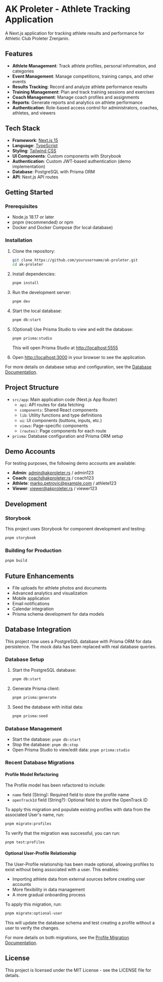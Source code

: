 # AK Proleter - Athlete Tracking Application

A Next.js application for tracking athlete results and performance for Athletic Club Proleter Zrenjanin.

## Features

- **Athlete Management**: Track athlete profiles, personal information, and categories
- **Event Management**: Manage competitions, training camps, and other events
- **Results Tracking**: Record and analyze athlete performance results
- **Training Management**: Plan and track training sessions and exercises
- **Coach Management**: Manage coach profiles and assignments
- **Reports**: Generate reports and analytics on athlete performance
- **Authentication**: Role-based access control for administrators, coaches, athletes, and viewers

## Tech Stack

- **Framework**: [Next.js 15](https://nextjs.org/)
- **Language**: [TypeScript](https://www.typescriptlang.org/)
- **Styling**: [Tailwind CSS](https://tailwindcss.com/)
- **UI Components**: Custom components with Storybook
- **Authentication**: Custom JWT-based authentication (demo implementation)
- **Database**: PostgreSQL with Prisma ORM
- **API**: Next.js API routes

## Getting Started

### Prerequisites

- Node.js 18.17 or later
- pnpm (recommended) or npm
- Docker and Docker Compose (for local database)

### Installation

1. Clone the repository:

   ```bash
   git clone https://github.com/yourusername/ak-proleter.git
   cd ak-proleter
   ```

2. Install dependencies:

   ```bash
   pnpm install
   ```

3. Run the development server:

   ```bash
   pnpm dev
   ```

4. Start the local database:

   ```bash
   pnpm db:start
   ```

5. (Optional) Use Prisma Studio to view and edit the database:

   ```bash
   pnpm prisma:studio
   ```

   This will open Prisma Studio at [http://localhost:5555](http://localhost:5555)

6. Open [http://localhost:3000](http://localhost:3000) in your browser to see the application.

For more details on database setup and configuration, see the [Database Documentation](./prisma/README.md).

## Project Structure

- `src/app`: Main application code (Next.js App Router)
  - `api`: API routes for data fetching
  - `components`: Shared React components
  - `lib`: Utility functions and type definitions
  - `ui`: UI components (buttons, inputs, etc.)
  - `views`: Page-specific components
  - `(routes)`: Page components for each route
- `prisma`: Database configuration and Prisma ORM setup

## Demo Accounts

For testing purposes, the following demo accounts are available:

- **Admin**: admin@akproleter.rs / admin123
- **Coach**: coach@akproleter.rs / coach123
- **Athlete**: marko.petrovic@example.com / athlete123
- **Viewer**: viewer@akproleter.rs / viewer123

## Development

### Storybook

This project uses Storybook for component development and testing:

```bash
pnpm storybook
```

### Building for Production

```bash
pnpm build
```

## Future Enhancements

- File uploads for athlete photos and documents
- Advanced analytics and visualization
- Mobile application
- Email notifications
- Calendar integration
- Prisma schema development for data models

## Database Integration

This project now uses a PostgreSQL database with Prisma ORM for data persistence. The mock data has been replaced with real database queries.

### Database Setup

1. Start the PostgreSQL database:

   ```bash
   pnpm db:start
   ```

2. Generate Prisma client:

   ```bash
   pnpm prisma:generate
   ```

3. Seed the database with initial data:
   ```bash
   pnpm prisma:seed
   ```

### Database Management

- Start the database: `pnpm db:start`
- Stop the database: `pnpm db:stop`
- Open Prisma Studio to view/edit data: `pnpm prisma:studio`

### Recent Database Migrations

#### Profile Model Refactoring

The Profile model has been refactored to include:
- `name` field (String): Required field to store the profile name
- `openTrackId` field (String?): Optional field to store the OpenTrack ID

To apply this migration and populate existing profiles with data from the associated User's name, run:

```bash
pnpm migrate:profiles
```

To verify that the migration was successful, you can run:

```bash
pnpm test:profiles
```

#### Optional User-Profile Relationship

The User-Profile relationship has been made optional, allowing profiles to exist without being associated with a user. This enables:
- Importing athlete data from external sources before creating user accounts
- More flexibility in data management
- A more gradual onboarding process

To apply this migration, run:

```bash
pnpm migrate:optional-user
```

This will update the database schema and test creating a profile without a user to verify the changes.

For more details on both migrations, see the [Profile Migration Documentation](./src/scripts/README.md).

## License

This project is licensed under the MIT License - see the LICENSE file for details.
